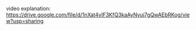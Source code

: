 video explanation:
https://drive.google.com/file/d/1nXat4vIF3KfQ3kaAyNyuj7gQwAEbRKog/view?usp=sharing